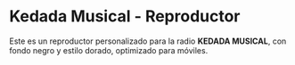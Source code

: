 # Kedada Musical - Reproductor

Este es un reproductor personalizado para la radio **KEDADA MUSICAL**, con fondo negro y estilo dorado, optimizado para móviles.


